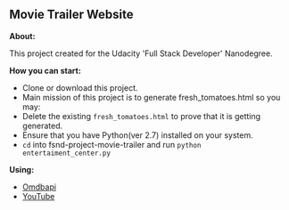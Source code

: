 **Movie Trailer Website**
----------


**About:**

This project created for the Udacity 'Full Stack Developer' Nanodegree.

**How you can start:**

 - Clone or download this project.
 - Main mission of this project is to generate fresh_tomatoes.html so
   you may:
 - Delete the existing `fresh_tomatoes.html` to prove that it is getting generated.
 - Ensure that you have Python(ver 2.7) installed on your system.
 - `cd` into fsnd-project-movie-trailer and run `python entertaiment_center.py`

**Using:**

 - [Omdbapi](http://www.omdbapi.com/)
 - [YouTube](http://www.youtube.com/)
